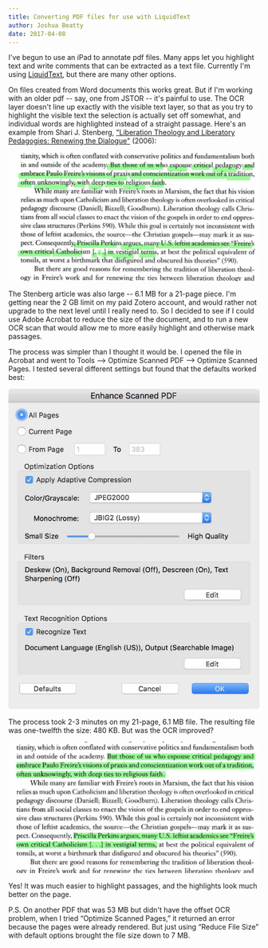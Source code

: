 ```yaml
---
title: Converting PDF files for use with LiquidText
author: Joshua Beatty
date: 2017-04-08
---
```


I've begun to use an iPad to annotate pdf files. Many apps let you highlight text and write comments that can be extracted as a text file. Currently I'm using [LiquidText](http://liquidtext.net/), but there are many other options. 

On files created from Word documents this works great. But if I'm working with an older pdf -- say, one from JSTOR -- it's painful to use. The OCR layer doesn't line up exactly with the visible text layer, so that as you try to highlight the visible text the selection is actually set off somewhat, and individual words are highlighted instead of a straight passage. Here's an example from Shari J. Stenberg, ["Liberation Theology and Liberatory Pedagogies: Renewing the Dialogue"](http://www.jstor.org/stable/25472152) (2006):

![Jagged OCR in Stenberg article](/images/stenberg-jagged-highlights.jpg)

The Stenberg article was also large -- 6.1 MB for a 21-page piece. I'm getting near the 2 GB limit on my paid Zotero account, and would rather not upgrade to the next level until I really need to. So I decided to see if I could use Adobe Acrobat to reduce the size of the document, and to run a new OCR scan that would allow me to more easily highlight and otherwise mark passages.

The process was simpler than I thought it would be. I opened the file in Acrobat and went to Tools --> Optimize Scanned PDF --> Optimize Scanned Pages. I tested several different settings but found that the defaults worked best:

![Default settings for Optimize Scanned Pages](/images/default-settings-for-optimize-scanned-pages.jpg)

The process took 2-3 minutes on my 21-page, 6.1 MB file. The resulting file was one-twelfth the size: 480 KB. But was the OCR improved?

![Optimized OCR of Stenberg article](/images/stenberg-optimized-highlights.jpg)

Yes! It was much easier to highlight passages, and the highlights look much better on the page.

P.S. On another PDF that was 53 MB but didn't have the offset OCR problem, when I tried “Optimize Scanned Pages,” it returned an error because the pages were already rendered. But just using “Reduce File Size” with default options brought the file size down to 7 MB.